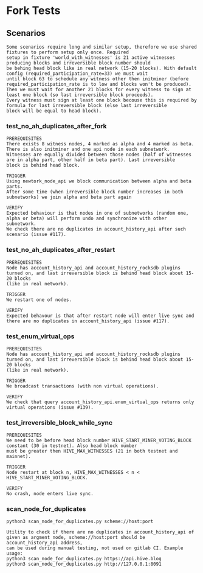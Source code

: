 # Fork Tests

## Scenarios
    Some scenarios require long and similar setup, therefore we use shared fixtures to perform setup only once. Required
    setup in fixture 'world_with_witnesses' is 21 active witnesses producing blocks and irreversible block number should
    be behing head block like in real network (15-20 blocks). With default config (required_participation_rate=33) we must wait
    until block 63 to schedule any witness other then initminer (before required_participation_rate is to low and blocks won't be produced).
    Then we must wait for another 21 blocks for every witness to sign at least one block (so last irreversible block proceeds).
    Every witness must sign at least one block becouse this is required by formula for last irreversible block (else last irreversible
    block will be equal to head block).

### test_no_ah_duplicates_after_fork
    PREREQUISITES
    There exists 8 witness nodes, 4 marked as alpha and 4 marked as beta. There is also initminer and one api node in each subnetwork.
    Witnesses are equally divided between those nodes (half of witnesses are in alpha part, other half in beta part). Last irreversible
    block is behind head block.

    TRIGGER
    Using newtork_node_api we block communication between alpha and beta parts.
    After some time (when irreversible block number increases in both subnetworks) we join alpha and beta part again

    VERIFY
    Expected behaviour is that nodes in one of subnetworks (random one, alpha or beta) will perform undo and synchronize with other subnetwork.
    We check there are no duplicates in account_history_api after such scenario (issue #117).
### test_no_ah_duplicates_after_restart
    PREREQUISITES
    Node has account_history_api and account_history_rocksdb plugins turned on, and last irreversible block is behind head block about 15-20 blocks
    (like in real network).

    TRIGGER
    We restart one of nodes.

    VERIFY
    Expected behavour is that after restart node will enter live sync and there are no duplicates in account_history_api (issue #117).

### test_enum_virtual_ops
    PREREQUISITES
    Node has account_history_api and account_history_rocksdb plugins turned on, and last irreversible block is behind head block about 15-20 blocks
    (like in real network).

    TRIGGER
    We broadcast transactions (with non virtual operations).

    VERIFY
    We check that query account_history_api.enum_virtual_ops returns only virtual operations (issue #139).

### test_irreversible_block_while_sync
    PREREQUISITES
    We need to be before head block number HIVE_START_MINER_VOTING_BLOCK constant (30 in testnet). Also head block number
    must be greater then HIVE_MAX_WITNESSES (21 in both testnet and mainnet).

    TRIGGER
    Node restart at block n, HIVE_MAX_WITNESSES < n < HIVE_START_MINER_VOTING_BLOCK.

    VERIFY
    No crash, node enters live sync.

### scan_node_for_duplicates
    python3 scan_node_for_duplicates.py scheme://host:port

    Utility to check if there are no duplicates in account_history_api of given as argment node, scheme://host:port should be account_history_api address,
    can be used during manual testing, not used on gitlab CI. Example usage:
    python3 scan_node_for_duplicates.py https://api.hive.blog
    python3 scan_node_for_duplicates.py http://127.0.0.1:8091
